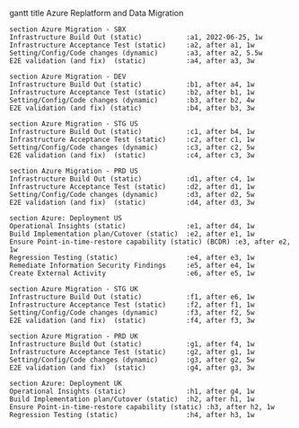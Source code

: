 gantt
    title Azure Replatform and Data Migration

    section Azure Migration - SBX
    Infrastructure Build Out (static)           :a1, 2022-06-25, 1w
    Infrastructure Acceptance Test (static)     :a2, after a1, 1w
    Setting/Config/Code changes (dynamic)       :a3, after a2, 5.5w
    E2E validation (and fix)  (static)          :a4, after a3, 3w

    section Azure Migration - DEV
    Infrastructure Build Out (static)           :b1, after a4, 1w
    Infrastructure Acceptance Test (static)     :b2, after b1, 1w
    Setting/Config/Code changes (dynamic)       :b3, after b2, 4w
    E2E validation (and fix) (static)           :b4, after b3, 3w

    section Azure Migration - STG US
    Infrastructure Build Out (static)           :c1, after b4, 1w
    Infrastructure Acceptance Test (static)     :c2, after c1, 1w
    Setting/Config/Code changes (dynamic)       :c3, after c2, 5w
    E2E validation (and fix)  (static)          :c4, after c3, 3w

    section Azure Migration - PRD US
    Infrastructure Build Out (static)           :d1, after c4, 1w
    Infrastructure Acceptance Test (static)     :d2, after d1, 1w
    Setting/Config/Code changes (dynamic)       :d3, after d2, 5w
    E2E validation (and fix)  (static)          :d4, after d3, 3w

    section Azure: Deployment US
    Operational Insights (static)               :e1, after d4, 1w
    Build Implementation plan/Cutover (static)  :e2, after e1, 1w
    Ensure Point-in-time-restore capability (static) (BCDR) :e3, after e2, 1w
    Regression Testing (static)                 :e4, after e3, 1w
    Remediate Information Security Findings     :e5, after e4, 1w
    Create External Activity                    :e6, after e5, 1w

    section Azure Migration - STG UK
    Infrastructure Build Out (static)           :f1, after e6, 1w
    Infrastructure Acceptance Test (static)     :f2, after f1, 1w
    Setting/Config/Code changes (dynamic)       :f3, after f2, 5w
    E2E validation (and fix)  (static)          :f4, after f3, 3w

    section Azure Migration - PRD UK
    Infrastructure Build Out (static)           :g1, after f4, 1w
    Infrastructure Acceptance Test (static)     :g2, after g1, 1w
    Setting/Config/Code changes (dynamic)       :g3, after g2, 5w
    E2E validation (and fix)  (static)          :g4, after g3, 3w

    section Azure: Deployment UK
    Operational Insights (static)               :h1, after g4, 1w
    Build Implementation plan/Cutover (static)  :h2, after h1, 1w
    Ensure Point-in-time-restore capability (static) :h3, after h2, 1w
    Regression Testing (static)                 :h4, after h3, 1w
